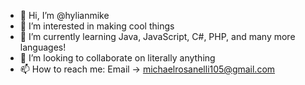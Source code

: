 - 👋 Hi, I’m @hylianmike
- 👀 I’m interested in making cool things
- 🌱 I’m currently learning Java, JavaScript, C#, PHP, and many more languages!
- 💞️ I’m looking to collaborate on literally anything
- 📫 How to reach me: Email -> michaelrosanelli105@gmail.com

<!---
hylianmike/hylianmike is a ✨ special ✨ repository because its `README.md` (this file) appears on your GitHub profile.
You can click the Preview link to take a look at your changes.
--->
